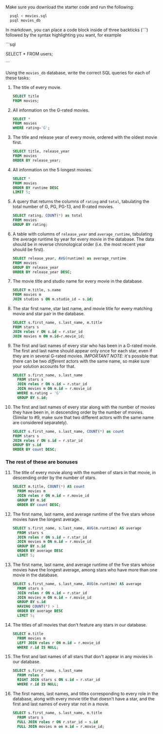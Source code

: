 Make sure you download the starter code and run the following:

```sh
  psql < movies.sql
  psql movies_db
```

In markdown, you can place a code block inside of three backticks (```) followed by the syntax highlighting you want, for example

\```sql

SELECT \* FROM users;

\```

Using the `movies_db` database, write the correct SQL queries for each of these tasks:

1.  The title of every movie.

    ```sql
    SELECT title
    FROM movies;
    ```

2.  All information on the G-rated movies.

    ```sql
    SELECT *
    FROM movies
    WHERE rating='G';
    ```

3.  The title and release year of every movie, ordered with the
    oldest movie first.

    ```sql
    SELECT title, release_year
    FROM movies
    ORDER BY release_year;
    ```

4.  All information on the 5 longest movies.

    ```sql
    SELECT *
    FROM movies
    ORDER BY runtime DESC
    LIMIT 5;
    ```

5.  A query that returns the columns of `rating` and `total`, tabulating the
    total number of G, PG, PG-13, and R-rated movies.

    ```sql
    SELECT rating, COUNT(*) as total
    FROM movies
    GROUP BY rating;
    ```

6.  A table with columns of `release_year` and `average_runtime`,
    tabulating the average runtime by year for every movie in the database. The data should be in reverse chronological order (i.e. the most recent year should be first).

    ```sql
    SELECT release_year, AVG(runtime) as average_runtime
    FROM movies
    GROUP BY release_year
    ORDER BY release_year DESC;
    ```

7.  The movie title and studio name for every movie in the
    database.

    ```sql
    SELECT m.title, s.name
    FROM movies m
    JOIN studios s ON m.studio_id = s.id;
    ```

8.  The star first name, star last name, and movie title for every
    matching movie and star pair in the database.

    ```sql
    SELECT s.first_name, s.last_name, m.title
    FROM stars s
    JOIN roles r ON s.id = r.star_id
    JOIN movies m ON m.id=r.movie_id;
    ```

9.  The first and last names of every star who has been in a G-rated movie. The first and last name should appear only once for each star, even if they are in several G-rated movies. _IMPORTANT NOTE_: it's possible that there can be two _different_ actors with the same name, so make sure your solution accounts for that.

    ```sql
    SELECT s.first_name, s.last_name
      FROM stars s
      JOIN roles r ON s.id = r.star_id
      JOIN movies m ON m.id = r.movie_id
      WHERE m.rating = 'G'
      GROUP BY s.id;
    ```

10. The first and last names of every star along with the number
    of movies they have been in, in descending order by the number of movies. (Similar to #9, make sure
    that two different actors with the same name are considered separately).

    ```sql
    SELECT s.first_name, s.last_name, COUNT(*) as count
    FROM stars s
    JOIN roles r ON s.id = r.star_id
    GROUP BY s.id
    ORDER BY count DESC;
    ```

### The rest of these are bonuses

11. The title of every movie along with the number of stars in
    that movie, in descending order by the number of stars.

    ```sql
    SELECT m.title, COUNT(*) AS count
      FROM movies m
      JOIN roles r ON m.id = r.movie_id
      GROUP BY m.id
      ORDER BY count DESC;
    ```

12. The first name, last name, and average runtime of the five
    stars whose movies have the longest average.

    ```sql
    SELECT s.first_name, s.last_name, AVG(m.runtime) AS average
      FROM stars s
      JOIN roles r ON s.id = r.star_id
      JOIN movies m ON m.id = r.movie_id
      GROUP BY s.id
      ORDER BY average DESC
      LIMIT 5;
    ```

13. The first name, last name, and average runtime of the five
    stars whose movies have the longest average, among stars who have more than one movie in the database.

    ```sql
    SELECT s.first_name, s.last_name, AVG(m.runtime) AS average
      FROM stars s
      JOIN roles r ON s.id = r.star_id
      JOIN movies m ON m.id = r.movie_id
      GROUP BY s.id
      HAVING COUNT(*) > 1
      ORDER BY average DESC
      LIMIT 5;
    ```

14. The titles of all movies that don't feature any stars in our
    database.

    ```sql
    SELECT m.title
      FROM movies m
      LEFT JOIN roles r ON m.id = r.movie_id
      WHERE r.id IS NULL;
    ```

15. The first and last names of all stars that don't appear in any movies in our database.

    ```sql
    SELECT s.first_name, s.last_name
      FROM roles r
      RIGHT JOIN stars s ON s.id = r.star_id
      WHERE r.id IS NULL;
    ```

16. The first names, last names, and titles corresponding to every
    role in the database, along with every movie title that doesn't have a star, and the first and last names of every star not in a movie.

    ```sql
    SELECT s.first_name, s.last_name, m.title
      FROM stars s
      FULL JOIN roles r ON r.star_id = s.id
      FULL JOIN movies m on m.id = r.movie_id;
    ```
